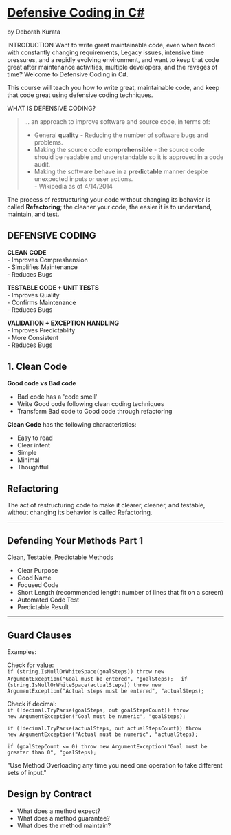 # [Defensive Coding in C#](https://app.pluralsight.com/player?course=defensive-coding-csharp&author=deborah-kurata&name=defensive-coding-csharp-m1-overview&clip=0&mode=live)
by Deborah Kurata

INTRODUCTION
Want to write great maintainable code, even when faced with constantly changing requirements, Legacy issues, intensive time pressures, and a repidly evolving environment, and want to keep that code great after maintenance activities, multiple developers, and the ravages of time? Welcome to Defensive Coding in C#.

This course will teach you how to write great, maintainable code, and keep that code great using defensive coding techniques.

WHAT IS DEFENSIVE CODING?  
>  ... an approach to improve software and source code, in terms of:  
> - General **quality** - Reducing the number of software bugs and problems.  
> - Making the source code **comprehensible** - the source code should be readable and understandable so it is approved in a code audit.  
> - Making the software behave in a **predictable** manner despite unexpected inputs or user actions.  
\- Wikipedia as of 4/14/2014  

The process of restructuring your code without changing its behavior is called **Refactoring**; the cleaner your code, the easier it is to understand, maintain, and test. 

DEFENSIVE CODING  
---  

  __CLEAN CODE__  
    - Improves Compreshension  
    - Simplifies Maintenance  
    - Reduces Bugs  
  
   __TESTABLE CODE + UNIT TESTS__  
     - Improves Quality  
     - Confirms Maintenance  
     - Reduces Bugs  
  
   __VALIDATION + EXCEPTION HANDLING__  
     - Improves Predictablity  
     - More Consistent  
     - Reduces Bugs  
  
## 1. Clean Code

**Good code vs Bad code**  
  - Bad code has a 'code smell'
  - Write Good code following clean coding techniques
  - Transform Bad code to Good code through refactoring
  
**Clean Code** has the following characteristics:
  - Easy to read
  - Clear intent
  - Simple
  - Minimal
  - Thoughtfull
  
## Refactoring
The act of restructuring code to make it clearer, cleaner, and testable, without changing its behavior is called Refactoring.

---  

## Defending Your Methods Part 1

Clean, Testable, Predictable Methods  
- Clear Purpose  
- Good Name  
- Focused Code  
- Short Length (recommended length: number of lines that fit on a screen) 
- Automated Code Test   
- Predictable Result  
  
---  


## Guard Clauses  
Examples:  

Check for value:  
``if (string.IsNullOrWhiteSpace(goalSteps)) throw new ArgumentException("Goal must be entered", "goalSteps);  ``
``if (string.IsNullOrWhiteSpace(actualSteps)) throw new ArgumentException("Actual steps must be entered", "actualSteps);  ``

Check if decimal:  
``if (!decimal.TryParse(goalSteps, out goalStepsCount)) throw new ArgumentException("Goal must be numeric", "goalSteps);  ``

``if (!decimal.TryParse(actualSteps, out actualStepsCount)) throw new ArgumentException("Actual must be numeric", "actualSteps);  ``

``if (goalStepCount <= 0) throw new ArgumentException("Goal must be greater than 0", "goalSteps);  ``
   
"Use Method Overloading any time you need one operation to take different sets of input."  

## Design by Contract  
- What does a method expect?  
- What does a method guarantee?  
- What does the method maintain?  










